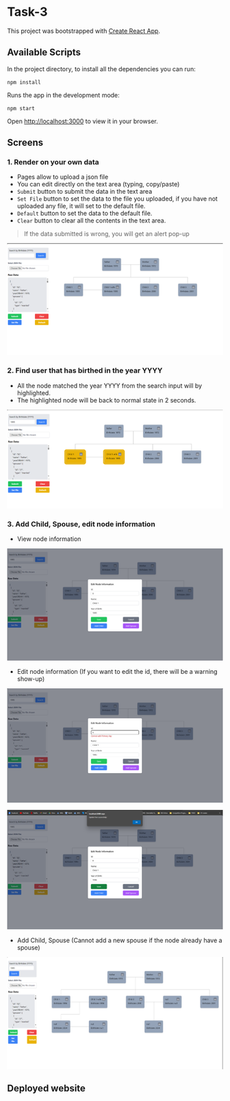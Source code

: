 # Task-3

This project was bootstrapped with [Create React App](https://github.com/facebook/create-react-app).

## Available Scripts

In the project directory, to install all the dependencies you can run:
```
npm install
```
Runs the app in the development mode:
```
npm start
```
Open [http://localhost:3000](http://localhost:3000) to view it in your browser.

## Screens

### 1. Render on your own data
- Pages allow to upload a json file
- You can edit directly on the text area (typing, copy/paste)
- `Submit` button to submit the data in the text area
- `Set File` button to set the data to the file you uploaded, if you have not uploaded any file, it will set to the default file.
- `Default` button to set the data to the default file.
- `Clear` button to clear all the contents in the text area.
> If the data submitted is wrong, you will get an alert pop-up

![alt text](./src/assets/Render-image.png)

### 2. Find user that has birthed in the year YYYY
- All the node matched the year YYYY from the search input will by highlighted.
- The highlighted node will be back to normal state in 2 seconds.

![alt text](./src/assets/Search-image.png)

### 3. Add Child, Spouse, edit node information
- View node information

![alt text](./src/assets/ViewInfo-image.png)

- Edit node information (If you want to edit the id, there will be a warning show-up)

![alt text](./src/assets/CannotEdit-image.png)

![alt text](./src/assets/Update-image.png)

- Add Child, Spouse (Cannot add a new spouse if the node already have a spouse)

![alt text](./src/assets/AddNode-image.png)

## Deployed website
```
```